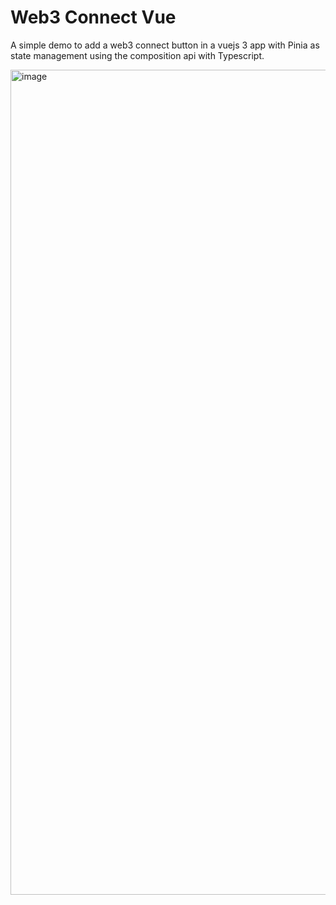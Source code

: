# Web3 Connect Vue

A simple demo to add a web3 connect button in a vuejs 3 app with Pinia as state management 
using the composition api with Typescript.

<img width="1320" alt="image" src="https://user-images.githubusercontent.com/7231716/167406612-931f5d81-bf8d-4812-b380-e917e76dfa90.png">
